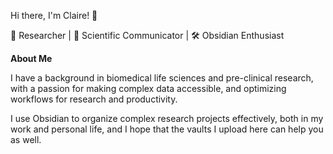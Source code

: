 Hi there, I'm Claire! 👋

🔬 Researcher | 📝 Scientific Communicator | 🛠️ Obsidian Enthusiast

**About Me**

I have a background in biomedical life sciences and pre-clinical research, with a passion for making complex data accessible, and optimizing workflows for research and productivity. 

I use Obsidian to organize complex research projects effectively, both in my work and personal life, and I hope that the vaults I upload here can help you as well.


